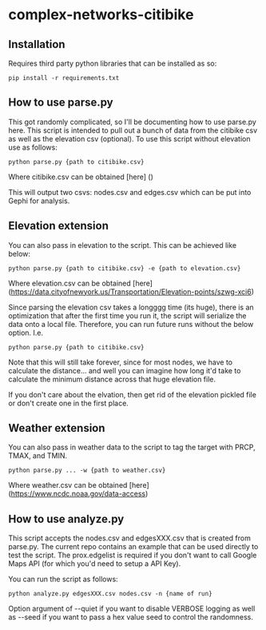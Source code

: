 # complex-networks-citibike

## Installation

Requires third party python libraries that can be installed as so:

```console
pip install -r requirements.txt
```

## How to use parse.py

This got randomly complicated, so I'll be documenting how to use parse.py here. This script is intended to pull out a
bunch of data from the citibike csv as well as the elevation csv (optional). To use this script without elevation use
as follows:

```console
python parse.py {path to citibike.csv}
```

Where citibike.csv can be obtained [here] ()

This will output two csvs: nodes.csv and edges.csv which can be put into Gephi for analysis.

## Elevation extension

You can also pass in elevation to the script. This can be achieved like below:

```console
python parse.py {path to citibike.csv} -e {path to elevation.csv}
```

Where elevation.csv can be obtained [here] (https://data.cityofnewyork.us/Transportation/Elevation-points/szwg-xci6)

Since parsing the elevation csv takes a longggg time (its huge), there is an optimization that after the first time you
run it, the script will serialize the data onto a local file. Therefore, you can run future runs without the below
option. I.e.

```console
python parse.py {path to citibike.csv}
```

Note that this will still take forever, since for most nodes, we have to calculate the distance... and well you can
imagine how long it'd take to calculate the minimum distance across that huge elevation file.

If you don't care about the elvation, then get rid of the elevation pickled file or don't create one in the first place.

## Weather extension

You can also pass in weather data to the script to tag the target with PRCP, TMAX, and TMIN.

```console
python parse.py ... -w {path to weather.csv}
```

Where weather.csv can be obtained [here] (https://www.ncdc.noaa.gov/data-access)


## How to use analyze.py

This script accepts the nodes.csv and edgesXXX.csv that is created from parse.py. The current repo contains an example
that can be used directly to test the script. The prox.edgelist is required if you don't want to call Google Maps API
(for which you'd need to setup a API Key).

You can run the script as follows:

```console
python analyze.py edgesXXX.csv nodes.csv -n {name of run}
```

Option argument of --quiet if you want to disable VERBOSE logging as well as --seed if you want to pass a hex value seed
to control the randomness.

